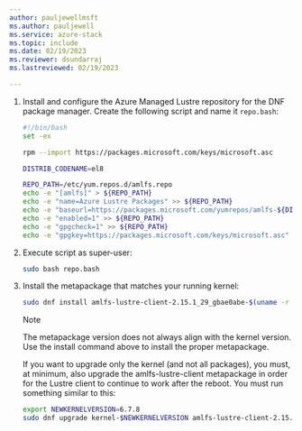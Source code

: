 ```yaml
---
author: pauljewellmsft
ms.author: pauljewell
ms.service: azure-stack
ms.topic: include
ms.date: 02/19/2023
ms.reviewer: dsundarraj
ms.lastreviewed: 02/19/2023

---
```


1. Install and configure the Azure Managed Lustre repository for the DNF package manager. Create the following script and name it `repo.bash`:

   ```bash
   #!/bin/bash
   set -ex
   
   rpm --import https://packages.microsoft.com/keys/microsoft.asc
   
   DISTRIB_CODENAME=el8
   
   REPO_PATH=/etc/yum.repos.d/amlfs.repo
   echo -e "[amlfs]" > ${REPO_PATH}
   echo -e "name=Azure Lustre Packages" >> ${REPO_PATH}
   echo -e "baseurl=https://packages.microsoft.com/yumrepos/amlfs-${DISTRIB_CODENAME}" >> ${REPO_PATH}
   echo -e "enabled=1" >> ${REPO_PATH}
   echo -e "gpgcheck=1" >> ${REPO_PATH}
   echo -e "gpgkey=https://packages.microsoft.com/keys/microsoft.asc" >> ${REPO_PATH}
   ```

1. Execute script as super-user:

   ```bash
   sudo bash repo.bash
   ```

1. Install the metapackage that matches your running kernel:

   ```bash
   sudo dnf install amlfs-lustre-client-2.15.1_29_gbae0abe-$(uname -r | sed -e "s/\.$(uname -p)$//" | sed -re 's/[-_]/\./g')-1
   ```

   > [!NOTE]
   > The metapackage version does not always align with the kernel version. Use the install command above to install the proper metapackage.

   If you want to upgrade only the kernel (and not all packages), you must, at minimum, also upgrade the amlfs-lustre-client metapackage in order for the Lustre client to continue to work after the reboot. You must run something similar to this:

   ```bash
   export NEWKERNELVERSION=6.7.8
   sudo dnf upgrade kernel-$NEWKERNELVERSION amlfs-lustre-client-2.15.1_29_gbae0abe-$(echo $NEWKERNELVERSION | sed -e "s/\.$(uname -p)$//" | sed -re 's/[-_]/\./g')-1
   ```

